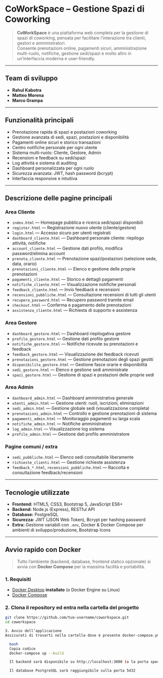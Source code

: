 # CoWorkSpace – Gestione Spazi di Coworking

> **CoWorkSpace** è una piattaforma web completa per la gestione di spazi di coworking, pensata per facilitare l’interazione tra clienti, gestori e amministratori.  
> Consente prenotazioni online, pagamenti sicuri, amministrazione multi-ruolo, notifiche, gestione sedi/spazi e molto altro in un’interfaccia moderna e user-friendly.

---

##  Team di sviluppo

- **Rahul Kabotra** 
- **Matteo Morena**
- **Marco Grampa**

---

##  Funzionalità principali

- Prenotazione rapida di spazi e postazioni coworking
- Gestione avanzata di sedi, spazi, postazioni e disponibilità
- Pagamenti online sicuri e storico transazioni
- Centro notifiche personale per ogni utente
- Sistema multi-ruolo: Cliente, Gestore, Admin
- Recensioni e feedback su sedi/spazi
- Log attività e sistema di auditing
- Dashboard personalizzata per ogni ruolo
- Sicurezza avanzata: JWT, hash password (bcrypt)
- Interfaccia responsive e intuitiva

---

##  Descrizione delle pagine principali

### **Area Cliente**
- `index.html` — Homepage pubblica e ricerca sedi/spazi disponibili  
- `register.html` — Registrazione nuovo utente (cliente/gestore)  
- `login.html` — Accesso sicuro per utenti registrati  
- `dashboard_cliente.html` — Dashboard personale cliente: riepilogo attività, notifiche  
- `account_cliente.html` — Gestione dati profilo, modifica password/elimina account  
- `prenota_cliente.html` — Prenotazione spazi/postazioni (selezione sede, data, orario)  
- `prenotazioni_cliente.html` — Elenco e gestione delle proprie prenotazioni  
- `pagamenti_cliente.html` — Storico e dettagli pagamenti  
- `notifiche_cliente.html` — Visualizzazione notifiche personali  
- `feedback_cliente.html` — Invio feedback e recensioni  
- `recensioni_pubbliche.html` — Consultazione recensioni di tutti gli utenti  
- `recupera_password.html` — Recupero password tramite email  
- `checkout.html` — Conferma e pagamento delle prenotazioni  
- `assistenza_cliente.html` — Richiesta di supporto e assistenza

### **Area Gestore**
- `dashboard_gestore.html` — Dashboard riepilogativa gestore  
- `profilo_gestore.html` — Gestione dati profilo gestore  
- `notifiche_gestore.html` — Notifiche ricevute su prenotazioni e feedback  
- `feedback_gestore.html` — Visualizzazione dei feedback ricevuti  
- `prenotazioni_gestore.html` — Gestione prenotazioni degli spazi gestiti  
- `disponibilita_gestore.html` — Gestione fasce orarie e disponibilità  
- `sedi_gestore.html` — Elenco e gestione sedi amministrate  
- `spazi_gestore.html` — Gestione di spazi e postazioni delle proprie sedi

### **Area Admin**
- `dashboard_admin.html` — Dashboard amministrativa generale  
- `utenti_admin.html` — Gestione utenti: ruoli, iscrizioni, eliminazioni  
- `sedi_admin.html` — Gestione globale sedi (visualizzazione completa)  
- `prenotazioni_admin.html` — Controllo e gestione prenotazioni di sistema  
- `pagamenti_admin.html` — Monitoraggio pagamenti su larga scala  
- `notifiche_admin.html` — Notifiche amministratore  
- `log_admin.html` — Visualizzazione log sistema  
- `profilo_admin.html` — Gestione dati profilo amministratore

### **Pagine comuni / extra**
- `sedi_pubbliche.html` — Elenco sedi consultabile liberamente  
- `richieste_clienti.html` — Gestione richieste assistenza  
- `feedback_*.html`, `recensioni_pubbliche.html` — Raccolta e consultazione feedback/recensioni

---

## Tecnologie utilizzate

- **Frontend:** HTML5, CSS3, Bootstrap 5, JavaScript ES6+
- **Backend:** Node.js (Express), RESTful API
- **Database:** PostgreSQL
- **Sicurezza:** JWT (JSON Web Token), Bcrypt per hashing password
- **Extra:** Gestione variabili con `.env`, Docker & Docker Compose per ambienti di sviluppo/produzione, Bootstrap Icons

---

##  Avvio rapido con Docker

> Tutto l’ambiente (backend, database, frontend statico opzionale) si avvia con **Docker Compose** per la massima facilità e portabilità.

### 1. Requisiti

- [Docker Desktop](https://www.docker.com/products/docker-desktop/) **installato** (o Docker Engine su Linux)
- [Docker Compose](https://docs.docker.com/compose/)

### 2. Clona il repository ed entra nella cartella del progetto

```bash
git clone https://github.com/tuo-username/coworkspace.git
cd coworkspace

3. Avvio dell’applicazione
Assicurati di trovarti nella cartella dove è presente docker-compose.yml(progettoWeb) e lancia:

  bash
  Copia codice
  docker-compose up --build

  Il backend sarà disponibile su http://localhost:3000 (o la porta specificata)

  Il database PostgreSQL sarà raggiungibile sulla porta 5432